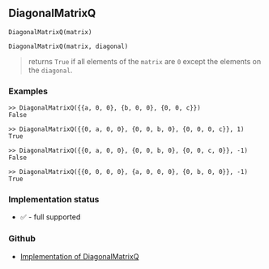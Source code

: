 ## DiagonalMatrixQ

```
DiagonalMatrixQ(matrix)
```

```
DiagonalMatrixQ(matrix, diagonal)
```

> returns `True` if all elements of the `matrix` are `0` except the elements on the `diagonal`.

### Examples

```
>> DiagonalMatrixQ({{a, 0, 0}, {b, 0, 0}, {0, 0, c}}) 
False

>> DiagonalMatrixQ({{0, a, 0, 0}, {0, 0, b, 0}, {0, 0, 0, c}}, 1) 
True

>> DiagonalMatrixQ({{0, a, 0, 0}, {0, 0, b, 0}, {0, 0, c, 0}}, -1)
False

>> DiagonalMatrixQ({{0, 0, 0, 0}, {a, 0, 0, 0}, {0, b, 0, 0}}, -1)
True
```






### Implementation status

* &#x2705; - full supported

### Github

* [Implementation of DiagonalMatrixQ](https://github.com/axkr/symja_android_library/blob/master/symja_android_library/matheclipse-core/src/main/java/org/matheclipse/core/builtin/PredicateQ.java#L355) 
